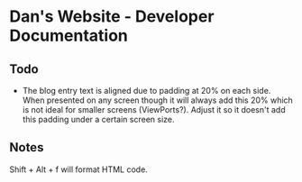 # Dan's Website - Developer Documentation

## Todo

* The blog entry text is aligned due to padding at 20% on each side. When presented on any screen though it will always add this 20% which is not ideal for smaller screens (ViewPorts?). Adjust it so it doesn't add this padding under a certain screen size.

## Notes

Shift + Alt + f will format HTML code.
